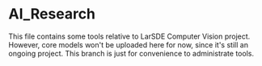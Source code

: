 # AI_Research
This file contains some tools relative to LarSDE Computer Vision project. However, core models won't be uploaded here for now, since it's still an ongoing project. This branch is just for convenience to administrate tools.
